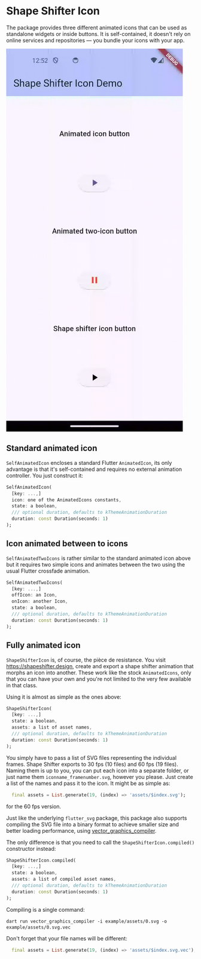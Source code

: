 # Shape Shifter Icon

The package provides three different animated icons that can be used as standalone widgets or inside buttons. It is self-contained, it doesn't rely on online services and repositories — you bundle your icons with your app.

![Screenshot](https://raw.githubusercontent.com/deakjahn/shape_shifter_icon/master/screenshots/screen.gif "Screenshot")

## Standard animated icon

`SelfAnimatedIcon` encloses a standard Flutter `AnimatedIcon`, its only advantage is that it's self-contained and requires no external animation controller. You just construct it:

```dart
SelfAnimatedIcon(
  [key: ...,]
  icon: one of the AnimatedIcons constants,
  state: a boolean,
  /// optional duration, defaults to kThemeAnimationDuration
  duration: const Duration(seconds: 1)
);
```

## Icon animated between to icons

`SelfAnimatedTwoIcons` is rather similar to the standard animated icon above but it requires two simple icons and animates between the two using the usual Flutter crossfade animation.

```dart
SelfAnimatedTwoIcons(
  [key: ...,]
  offIcon: an Icon,
  onIcon: another Icon,
  state: a boolean,
  /// optional duration, defaults to kThemeAnimationDuration
  duration: const Duration(seconds: 1)
);
```

## Fully animated icon

`ShapeShifterIcon` is, of course, the pièce de resistance. You visit https://shapeshifter.design, create and export a shape shifter animation that morphs an icon into another. These work like the stock `AnimatedIcons`, only that you can have your own and you're not limited to the very few available in that class.

Using it is almost as simple as the ones above:

```dart
ShapeShifterIcon(
  [key: ...,]
  state: a boolean,
  assets: a list of asset names,
  /// optional duration, defaults to kThemeAnimationDuration
  duration: const Duration(seconds: 1)
);
```

You simply have to pass a list of SVG files representing the individual frames. Shape Shifter exports to 30 fps (10 files) and 60 fps (19 files). Naming them is up to you, you can put each icon into a separate folder, or just name them `iconname_framenumber.svg`, however you please. Just create a list of the names and pass it to the icon. It might be as simple as:

```dart
  final assets = List.generate(19, (index) => 'assets/$index.svg');
```

for the 60 fps version.

Just like the underlying `flutter_svg` package, this package also supports compiling the SVG file into a binary format to achieve smaller size and better loading performance, using [vector_graphics_compiler](https://pub.dev/packages/vector_graphics_compiler).

The only difference is that you need to call the `ShapeShifterIcon.compiled()` constructor instead:

```dart
ShapeShifterIcon.compiled(
  [key: ...,]
  state: a boolean,
  assets: a list of compiled asset names,
  /// optional duration, defaults to kThemeAnimationDuration
  duration: const Duration(seconds: 1)
);
```

Compiling is a single command:

```
dart run vector_graphics_compiler -i example/assets/0.svg -o example/assets/0.svg.vec
```

Don't forget that your file names will be different:


```dart
  final assets = List.generate(19, (index) => 'assets/$index.svg.vec');
```